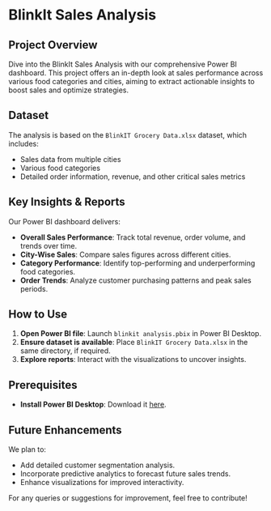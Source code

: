 # BlinkIt Sales Analysis

## Project Overview

Dive into the BlinkIt Sales Analysis with our comprehensive Power BI dashboard. This project offers an in-depth look at sales performance across various food categories and cities, aiming to extract actionable insights to boost sales and optimize strategies.

## Dataset

The analysis is based on the `BlinkIT Grocery Data.xlsx` dataset, which includes:

- Sales data from multiple cities
- Various food categories
- Detailed order information, revenue, and other critical sales metrics

## Key Insights & Reports

Our Power BI dashboard delivers:

- **Overall Sales Performance**: Track total revenue, order volume, and trends over time.
- **City-Wise Sales**: Compare sales figures across different cities.
- **Category Performance**: Identify top-performing and underperforming food categories.
- **Order Trends**: Analyze customer purchasing patterns and peak sales periods.

## How to Use

1. **Open Power BI file**: Launch `blinkit analysis.pbix` in Power BI Desktop.
2. **Ensure dataset is available**: Place `BlinkIT Grocery Data.xlsx` in the same directory, if required.
3. **Explore reports**: Interact with the visualizations to uncover insights.

## Prerequisites

- **Install Power BI Desktop**: Download it [here](https://powerbi.microsoft.com/).

## Future Enhancements

We plan to:

- Add detailed customer segmentation analysis.
- Incorporate predictive analytics to forecast future sales trends.
- Enhance visualizations for improved interactivity.

For any queries or suggestions for improvement, feel free to contribute!
